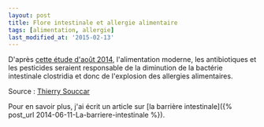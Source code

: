 ```yaml
---
layout: post
title: Flore intestinale et allergie alimentaire
tags: [alimentation, allergie]
last_modified_at: '2015-02-13'
---
```


D'après [cette étude d'août 2014](http://www.pnas.org/content/111/36/13145), l'alimentation moderne, les antibiotiques et les pesticides
seraient responsable de la diminution de la bactérie intestinale clostridia et donc de l'explosion des allergies alimentaires.

Source : [Thierry Souccar](https://www.facebook.com/284527631565162/photos/a.573839135967342.1073741825.284527631565162/879811072036812)

Pour en savoir plus, j'ai écrit un article sur [la barrière intestinale]({% post_url 2014-06-11-La-barriere-intestinale %}).
